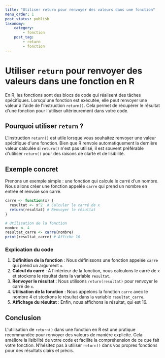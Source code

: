 ```yaml
---
title: "Utiliser return pour renvoyer des valeurs dans une fonction"
menu_order: 1
post_status: publish
taxonomy:
    category:
        - fonction
    post_tag:
        - return
        - fonction
---
```


# Utiliser `return` pour renvoyer des valeurs dans une fonction en R

En R, les fonctions sont des blocs de code qui réalisent des tâches spécifiques. Lorsqu'une fonction est exécutée, elle peut renvoyer une valeur à l'aide de l'instruction `return()`. Cela permet de récupérer le résultat d'une fonction pour l'utiliser ultérieurement dans votre code.

## Pourquoi utiliser `return` ?

L'instruction `return()` est utile lorsque vous souhaitez renvoyer une valeur spécifique d'une fonction. Bien que R renvoie automatiquement la dernière valeur calculée si `return()` n'est pas utilisé, il est souvent préférable d'utiliser `return()` pour des raisons de clarté et de lisibilité.

## Exemple concret

Prenons un exemple simple : une fonction qui calcule le carré d'un nombre. Nous allons créer une fonction appelée `carre` qui prend un nombre en entrée et renvoie son carré.

```r
carre <- function(x) {
  resultat <- x^2  # Calculer le carré de x
  return(resultat) # Renvoyer le résultat
}

# Utilisation de la fonction
nombre <- 4
resultat_carre <- carre(nombre)
print(resultat_carre) # Affiche 16
```

### Explication du code

1. **Définition de la fonction** : Nous définissons une fonction appelée `carre` qui prend un argument `x`.
2. **Calcul du carré** : À l'intérieur de la fonction, nous calculons le carré de `x` et stockons le résultat dans la variable `resultat`.
3. **Renvoyer le résultat** : Nous utilisons `return(resultat)` pour renvoyer le carré de `x`.
4. **Utilisation de la fonction** : Nous appelons la fonction `carre` avec le nombre 4 et stockons le résultat dans la variable `resultat_carre`.
5. **Affichage du résultat** : Enfin, nous affichons le résultat, qui est 16.

## Conclusion

L'utilisation de `return()` dans une fonction en R est une pratique recommandée pour renvoyer des valeurs de manière explicite. Cela améliore la lisibilité de votre code et facilite la compréhension de ce que fait votre fonction. N'hésitez pas à utiliser `return()` dans vos propres fonctions pour des résultats clairs et précis.

